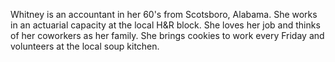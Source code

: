Whitney is an accountant in her 60's from Scotsboro, Alabama. She works in an actuarial capacity at the local H&R block. She loves her job and thinks of her coworkers as her family. She brings cookies to work every Friday and volunteers at the local soup kitchen.